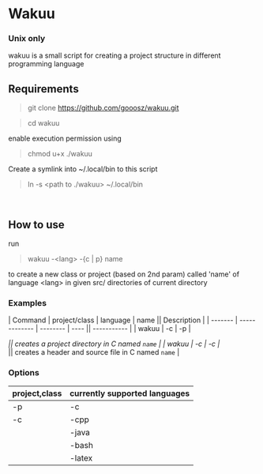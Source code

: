 # Wakuu
### Unix only

wakuu is a small script for creating a project structure in different programming language <br />


## Requirements

> git clone https://github.com/gooosz/wakuu.git

> cd wakuu

enable execution permission using <br />

> chmod u+x ./wakuu

Create a symlink into ~/.local/bin to this script <br />

> ln -s <path to ./wakuu> ~/.local/bin

<br />

## How to use

run

> wakuu -\<lang> -{c | p} name

to create a new class or project (based on 2nd param) called 'name' of language \<lang> in given src/ directories of current directory
<br />


### Examples
| Command | project/class | language | name || Description |
| ------- | ------------- | -------- | ---- || ----------- |
| wakuu   | -c            | -p       | <center>*</center> || creates a project directory in C named `name` |
| wakuu   | -c            | -c       | <center>*</center> || creates a header and source file in C named `name` |


### Options
| project,class | currently supported languages |
| ------------- | -------- |
| -p            | -c       |
| -c            | -cpp     |
|               | -java    |
|               | -bash    |
|               | -latex   |






